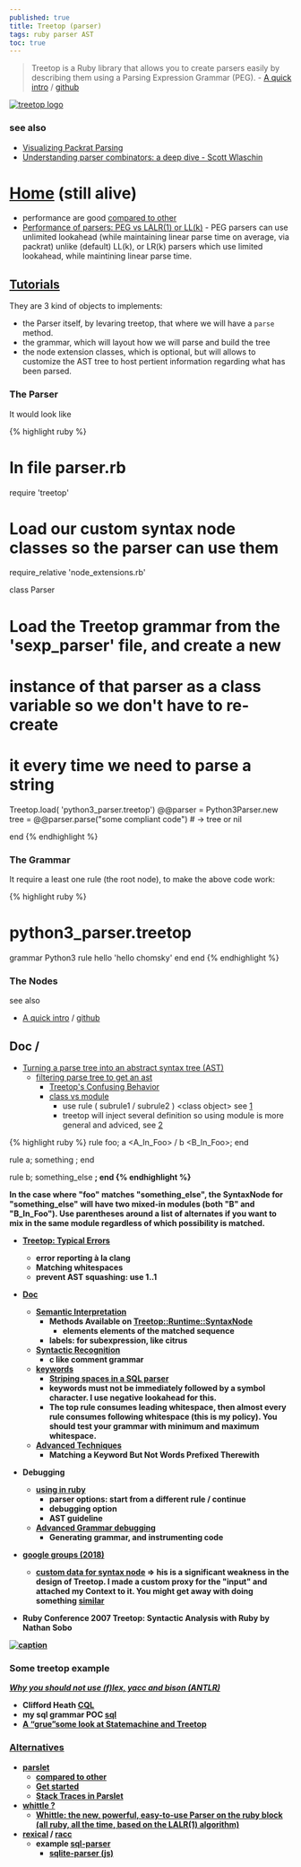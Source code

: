 ```yaml
---
published: true
title: Treetop (parser)
tags: ruby parser AST
toc: true
---
```

> Treetop is a Ruby library that allows you to create parsers easily by describing them using a Parsing Expression Grammar (PEG). - [A quick intro](http://thingsaaronmade.com/blog/a-quick-intro-to-writing-a-parser-using-treetop.html) / [github](https://github.com/cjheath/treetop?tab=readme-ov-file#support)

<link rel="shortcut icon" href="https://icon-library.com/images/tree-icon/tree-icon-17.jpg" type="image/x-icon" />

[![treetop logo](https://cjheath.github.io/treetop/images/top_background.png)](https://cjheath.github.io/treetop/)

### see also
- [Visualizing Packrat Parsing](https://dubroy.com/blog/visualizing-packrat-parsing/)
- [Understanding parser combinators: a deep dive - Scott Wlaschin](https://www.youtube.com/watch?v=RDalzi7mhdY)

# [Home](https://github.com/cjheath/treetop?tab=readme-ov-file#support) (still alive)

- performance are good [compared to other](http://blog.absurd.li/2011/02/02/parslet_and_its_friends.html)
- [Performance of parsers: PEG vs LALR(1) or LL(k)](https://stackoverflow.com/questions/11373644/performance-of-parsers-peg-vs-lalr1-or-llk) - PEG parsers can use unlimited lookahead (while maintaining linear parse time on average, via packrat) unlike (default) LL(k), or LR(k) parsers which use limited lookahead, while maintining linear parse time.

## [Tutorials](https://github.com/cjheath/treetop?tab=readme-ov-file#tutorial)

They are 3 kind of objects to implements:
- the Parser itself, by levaring treetop, that where we will have a `parse` method.
- the grammar, which will layout how we will parse and build the tree
- the node extension classes, which is optional, but will allows to customize the AST tree to host pertient information regarding what has been parsed.

### The Parser

It would look like

{% highlight ruby %}
# In file parser.rb
require 'treetop'

# Load our custom syntax node classes so the parser can use them
require_relative 'node_extensions.rb'

class Parser
  
  # Load the Treetop grammar from the 'sexp_parser' file, and create a new
  # instance of that parser as a class variable so we don't have to re-create
  # it every time we need to parse a string
  Treetop.load( 'python3_parser.treetop')
  @@parser = Python3Parser.new
  tree = @@parser.parse("some compliant code") # -> tree or nil 
  
end
{% endhighlight %}

### The Grammar

It require a least one rule (the root node), to make the above code work:

{% highlight ruby %}
# python3_parser.treetop
grammar Python3
  rule hello
    'hello chomsky'
  end
end
{% endhighlight %}

### The Nodes


see also
- [A quick intro](http://thingsaaronmade.com/blog/a-quick-intro-to-writing-a-parser-using-treetop.html) / [github](https://github.com/aarongough/treetop-sexp-parser)

## Doc / 
- [Turning a parse tree into an abstract syntax tree (AST)](https://stackoverflow.com/questions/24209732/turning-a-treetop-parse-tree-into-an-abstract-syntax-tree-ast)
	- [filtering parse tree to get an ast](https://groups.google.com/g/treetop-dev/c/8tzdfWxGY0k/m/YBdQu-hHmVUJ)
	  - [Treetop's Confusing Behavior](https://www.flydata.com/blog/treetops-confusing-behaviors/)
      - [class vs module](https://groups.google.com/g/treetop-dev/c/8tzdfWxGY0k/m/lYpiLh7ZC2QJ)
    	- use rule ( subrule1 / subrule2 ) \<class object\> see [1](https://groups.google.com/g/treetop-dev/c/8tzdfWxGY0k/m/i618WdSTO9sJ)
  		- treetop will inject several definition so using module is more general and adviced, see [2](https://groups.google.com/g/treetop-dev/c/8tzdfWxGY0k/m/dqrimyfUFckJ)

{% highlight ruby %}
rule foo; 	a <A_In_Foo> / b <B_In_Foo>; end

rule a; 	something <A>;	end

rule b;	something_else <B>; end
{% endhighlight %}

In the case where "foo" matches "something_else", the SyntaxNode for "something_else"
will have two mixed-in modules (both "B" and "B_In_Foo"). Use parentheses around a list
of alternates if you want to mix in the same module regardless of which possibility is matched.
  
- [Treetop: Typical Errors](https://whitequark.org/blog/2011/09/08/treetop-typical-errors/)
	- **error reporting à la clang**
    - Matching whitespaces
    - prevent AST squashing: use 1..1
- [Doc](http://cjheath.github.io/treetop/index.html)
  - [Semantic Interpretation](http://cjheath.github.io/treetop/semantic_interpretation.html)
      - Methods Available on [Treetop::Runtime::SyntaxNode](https://github.com/cjheath/treetop/blob/master/lib/treetop/runtime/syntax_node.rb)
      	- **elements** elements of the matched sequence
      - labels: for subexpression, like citrus
  - [Syntactic Recognition](http://cjheath.github.io/treetop/syntactic_recognition.html)
      - c like comment grammar
  - [keywords](https://stackoverflow.com/questions/32373050/treetop-boolean-logic-operations/32490728#32490728)
  	  - [Striping spaces in a SQL parser](https://groups.google.com/g/treetop-dev/c/viXM1S-q5m8/m/qSUjBzStGcEJ)
      - keywords must not be immediately followed by a symbol character. I use negative lookahead for this.
      - The top rule consumes leading whitespace, then almost every rule consumes following whitespace (this is my policy). You should test your grammar with minimum and maximum whitespace.
  - [Advanced Techniques](http://cjheath.github.io/treetop/pitfalls_and_advanced_techniques.html)
      - Matching a Keyword But Not Words Prefixed Therewith

- Debugging
	- [using in ruby](http://cjheath.github.io/treetop/using_in_ruby.html)
      - parser options: start from a different rule / continue
      - debugging option
      - AST guideline
  	- [Advanced Grammar debugging](https://stackoverflow.com/a/6109101/51386)
  		- Generating grammar, and instrumenting code

- [google groups (2018)](https://groups.google.com/g/treetop-dev)
	- [custom data for syntax node](https://groups.google.com/g/treetop-dev/c/m60jgGU-HeU) =>  his is a significant weakness in the design of Treetop.
I made a custom proxy for the "input" and attached my Context
to it. You might get away with doing something [similar](https://github.com/cjheath/activefacts-cql/blob/master/lib/activefacts/cql/parser.rb#L203-L249) 

- Ruby Conference 2007 Treetop: Syntactic Analysis with Ruby by Nathan Sobo

[![caption](https://img.youtube.com/vi/v5tTDZSIVrg/0.jpg)](https://www.youtube.com/watch?v=v5tTDZSIVrg)

### Some treetop example

[_Why you should not use (f)lex, yacc and bison (ANTLR)_](https://tomassetti.me/why-you-should-not-use-flex-yacc-and-bison/)
  
- Clifford Heath [CQL](https://github.com/cjheath/activefacts-cql)
- my sql grammar POC [sql](https://github.com/yduf/sql-treetop)
- [A “grue”some look at Statemachine and Treetop](http://matthewkwilliams.com/index.php/2008/09/05/a-gruesome-look-at-statemachine-and-treetop/)  
  
### [Alternatives](https://www.ruby-forum.com/t/which-library-to-write-a-parser/215786/11)
- [parslet](http://kschiess.github.io/parslet/)
	- [compared to other](http://blog.absurd.li/2011/02/02/parslet_and_its_friends.html)
    - [Get started](http://kschiess.github.io/parslet/get-started.html)
    - [Stack Traces in Parslet](http://blog.absurd.li/2011/01/11/stack_traces_in_parslet.html)
- [whittle ?](https://github.com/d11wtq/whittle)
	- [Whittle: the new, powerful, easy-to-use Parser on the ruby block (all ruby, all the time, based on the LALR(1) algorithm)](https://www.reddit.com/r/ruby/comments/msgn9/whittle_the_new_powerful_easytouse_parser_on_the/)
- [rexical](https://github.com/tenderlove/rexical/tree/master) / [racc](https://github.com/ruby/racc/wiki)
	- example [sql-parser](https://github.com/kissmetrics/sql-parser)
    	- [sqlite-parser (js)](https://github.com/codeschool/sqlite-parser)
    

